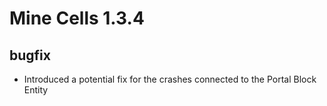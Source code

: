# Mine Cells 1.3.4

## bugfix

- Introduced a potential fix for the crashes connected to the Portal Block Entity
